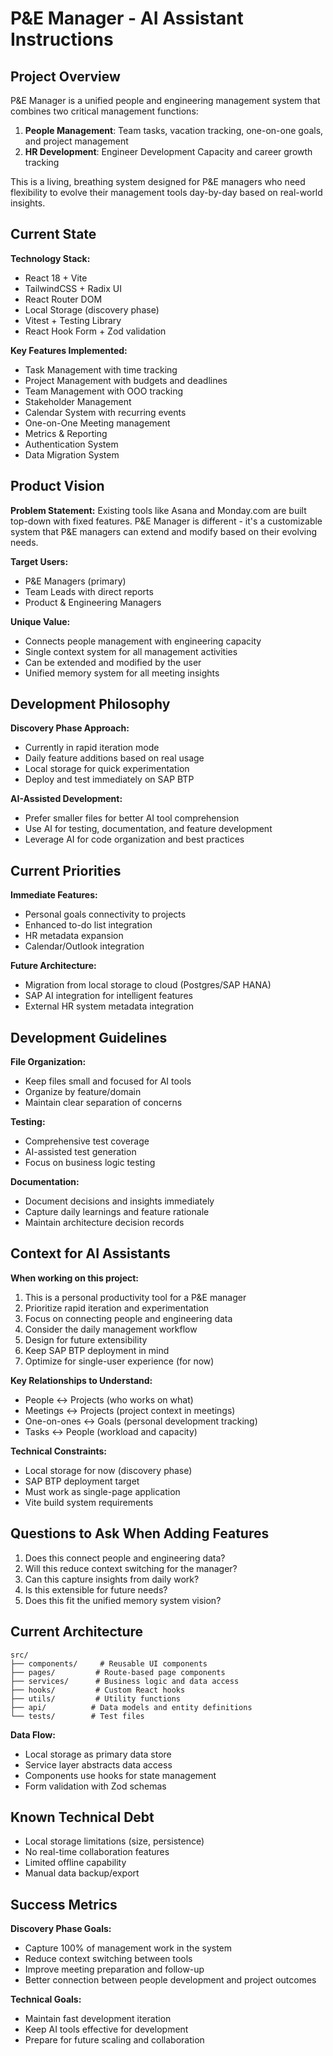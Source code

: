 # P&E Manager - AI Assistant Instructions

## Project Overview

P&E Manager is a unified people and engineering management system that combines two critical management functions:
1. **People Management**: Team tasks, vacation tracking, one-on-one goals, and project management
2. **HR Development**: Engineer Development Capacity and career growth tracking

This is a living, breathing system designed for P&E managers who need flexibility to evolve their management tools day-by-day based on real-world insights.

## Current State

**Technology Stack:**
- React 18 + Vite
- TailwindCSS + Radix UI
- React Router DOM
- Local Storage (discovery phase)
- Vitest + Testing Library
- React Hook Form + Zod validation

**Key Features Implemented:**
- Task Management with time tracking
- Project Management with budgets and deadlines
- Team Management with OOO tracking
- Stakeholder Management
- Calendar System with recurring events
- One-on-One Meeting management
- Metrics & Reporting
- Authentication System
- Data Migration System

## Product Vision

**Problem Statement:**
Existing tools like Asana and Monday.com are built top-down with fixed features. P&E Manager is different - it's a customizable system that P&E managers can extend and modify based on their evolving needs.

**Target Users:**
- P&E Managers (primary)
- Team Leads with direct reports
- Product & Engineering Managers

**Unique Value:**
- Connects people management with engineering capacity
- Single context system for all management activities
- Can be extended and modified by the user
- Unified memory system for all meeting insights

## Development Philosophy

**Discovery Phase Approach:**
- Currently in rapid iteration mode
- Daily feature additions based on real usage
- Local storage for quick experimentation
- Deploy and test immediately on SAP BTP

**AI-Assisted Development:**
- Prefer smaller files for better AI tool comprehension
- Use AI for testing, documentation, and feature development
- Leverage AI for code organization and best practices

## Current Priorities

**Immediate Features:**
- Personal goals connectivity to projects
- Enhanced to-do list integration
- HR metadata expansion
- Calendar/Outlook integration

**Future Architecture:**
- Migration from local storage to cloud (Postgres/SAP HANA)
- SAP AI integration for intelligent features
- External HR system metadata integration

## Development Guidelines

**File Organization:**
- Keep files small and focused for AI tools
- Organize by feature/domain
- Maintain clear separation of concerns

**Testing:**
- Comprehensive test coverage
- AI-assisted test generation
- Focus on business logic testing

**Documentation:**
- Document decisions and insights immediately
- Capture daily learnings and feature rationale
- Maintain architecture decision records

## Context for AI Assistants

**When working on this project:**
1. This is a personal productivity tool for a P&E manager
2. Prioritize rapid iteration and experimentation
3. Focus on connecting people and engineering data
4. Consider the daily management workflow
5. Design for future extensibility
6. Keep SAP BTP deployment in mind
7. Optimize for single-user experience (for now)

**Key Relationships to Understand:**
- People ↔ Projects (who works on what)
- Meetings ↔ Projects (project context in meetings)
- One-on-ones ↔ Goals (personal development tracking)
- Tasks ↔ People (workload and capacity)

**Technical Constraints:**
- Local storage for now (discovery phase)
- SAP BTP deployment target
- Must work as single-page application
- Vite build system requirements

## Questions to Ask When Adding Features

1. Does this connect people and engineering data?
2. Will this reduce context switching for the manager?
3. Can this capture insights from daily work?
4. Is this extensible for future needs?
5. Does this fit the unified memory system vision?

## Current Architecture

```
src/
├── components/     # Reusable UI components
├── pages/         # Route-based page components
├── services/      # Business logic and data access
├── hooks/         # Custom React hooks
├── utils/         # Utility functions
├── api/          # Data models and entity definitions
└── tests/        # Test files
```

**Data Flow:**
- Local storage as primary data store
- Service layer abstracts data access
- Components use hooks for state management
- Form validation with Zod schemas

## Known Technical Debt

- Local storage limitations (size, persistence)
- No real-time collaboration features
- Limited offline capability
- Manual data backup/export

## Success Metrics

**Discovery Phase Goals:**
- Capture 100% of management work in the system
- Reduce context switching between tools
- Improve meeting preparation and follow-up
- Better connection between people development and project outcomes

**Technical Goals:**
- Maintain fast development iteration
- Keep AI tools effective for development
- Prepare for future scaling and collaboration